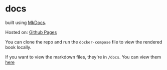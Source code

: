# docs

built using [MkDocs](https://github.com/mkdocs/mkdocs).

Hosted on: [Github Pages](https://troyfernandes.github.io/docs/)

You can clone the repo and run the `docker-compose` file to view the rendered book locally.

If you want to view the markdown files, they're in `/docs`. You can view them [here](./docs/README.md)